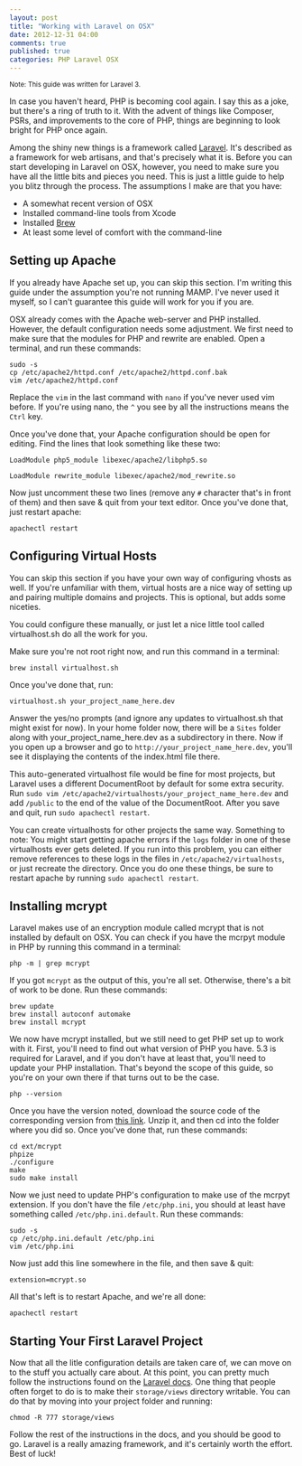 ```yaml
---
layout: post
title: "Working with Laravel on OSX"
date: 2012-12-31 04:00
comments: true
published: true
categories: PHP Laravel OSX
---
```


<small>Note: This guide was written for Laravel 3.</small>

In case you haven't heard, PHP is becoming cool again. I say this as a joke, but
there's a ring of truth to it. With the advent of things like Composer, PSRs,
and improvements to the core of PHP, things are beginning to look bright for PHP
once again.

Among the shiny new things is a framework called [Laravel](http://laravel.com).
It's described as a framework for web artisans, and that's precisely what it is.
Before you can start developing in Laravel on OSX, however, you need to make
sure you have all the little bits and pieces you need. This is just a little
guide to help you blitz through the process. The assumptions I make are that
you have:

* A somewhat recent version of OSX
* Installed command-line tools from Xcode
* Installed [Brew](http://mxcl.github.com/homebrew/)
* At least some level of comfort with the command-line

<!--more-->


## Setting up Apache ##

If you already have Apache set up, you can skip this section. I'm writing this
guide under the assumption you're not running MAMP. I've never used it myself,
so I can't guarantee this guide will work for you if you are.

OSX already comes with the Apache web-server and PHP installed. However, the
default configuration needs some adjustment. We first need to make sure that the
modules for PHP and rewrite are enabled. Open a terminal, and run these
commands:

    sudo -s
    cp /etc/apache2/httpd.conf /etc/apache2/httpd.conf.bak
    vim /etc/apache2/httpd.conf

Replace the `vim` in the last command  with `nano` if you've never used vim
before. If you're using nano, the `^` you see by all the instructions means the
`Ctrl` key.

Once you've done that, your Apache configuration should be open for editing.
Find the lines that look something like these two:

`LoadModule php5_module libexec/apache2/libphp5.so`

`LoadModule rewrite_module libexec/apache2/mod_rewrite.so `

Now just uncomment these two lines (remove any `#` character that's in front of
them) and then save & quit from your text editor. Once you've done that, just
restart apache:

    apachectl restart


## Configuring Virtual Hosts ##
You can skip this section if you have your own way of configuring vhosts as
well. If you're unfamiliar with them, virtual hosts are a nice way of setting up
and pairing multiple domains and projects. This is optional, but adds some
niceties.

You could configure these manually, or just let a nice little tool called
virtualhost.sh do all the work for you.

Make sure you're not root right now, and run this command in a terminal:

    brew install virtualhost.sh

Once you've done that, run:

    virtualhost.sh your_project_name_here.dev

Answer the yes/no prompts (and ignore any updates to virtualhost.sh that might
exist for now). In your home folder now, there will be a `Sites` folder along
with your\_project\_name\_here.dev as a subdirectory in there. Now if you open
up a browser and go to `http://your_project_name_here.dev`, you'll see it
displaying the contents of the index.html file there.

This auto-generated virtualhost file would be fine for most projects, but
Laravel uses a different DocumentRoot by default for some extra security. Run
`sudo vim /etc/apache2/virtualhosts/your_project_name_here.dev` and add
`/public` to the end of the value of the DocumentRoot. After you save and quit,
run `sudo apachectl restart`.

You can create virtualhosts for other projects the same way. Something to note:
You might start getting apache errors if the `logs` folder in one of these
virtualhosts ever gets deleted. If you run into this problem, you can either
remove references to these logs in the files in `/etc/apache2/virtualhosts`, or
just recreate the directory. Once you do one these things, be sure to restart
apache by running `sudo apachectl restart`.


## Installing mcrypt ##

Laravel makes use of an encryption module called mcrypt that is not installed by
default on OSX. You can check if you have the mcrpyt module in PHP by running
this command in a terminal:

    php -m | grep mcrypt

If you got `mcrypt` as the output of this, you're all set. Otherwise, there's a
bit of work to be done. Run these commands:

    brew update
    brew install autoconf automake
    brew install mcrypt

We now have mcrypt installed, but we still need to get PHP set up to work with
it. First, you'll need to find out what version of PHP you have. 5.3 is required
for Laravel, and if you don't have at least that, you'll need to update your PHP
installation. That's beyond the scope of this guide, so you're on your own
there if that turns out to be the case.

    php --version

Once you have the version noted, download the source code of the corresponding
version from [this link](https://github.com/php/php-src/tags). Unzip it, and
then cd into the folder where you did so. Once you've done that, run these
commands:

    cd ext/mcrypt
    phpize
    ./configure
    make
    sudo make install

Now we just need to update PHP's configuration to make use of the mcrpyt
extension. If you don't have the file `/etc/php.ini`, you should at least have
something called `/etc/php.ini.default`. Run these commands:

    sudo -s
    cp /etc/php.ini.default /etc/php.ini
    vim /etc/php.ini

Now just add this line somewhere in the file, and then save & quit:

    extension=mcrypt.so

All that's left is to restart Apache, and we're all done:

    apachectl restart


## Starting Your First Laravel Project ##

Now that all the litle configuration details are taken care of, we can move on
to the stuff you actually care about. At this point, you can pretty much follow
the instructions found on the
[Laravel docs](http://laravel.com/docs/install#installation). One thing that
people often forget to do is to make their `storage/views` directory writable.
You can do that by moving into your project folder and running:

    chmod -R 777 storage/views

Follow the rest of the instructions in the docs, and you should be good to go.
Laravel is a really amazing framework, and it's certainly worth the effort. Best
of luck!
